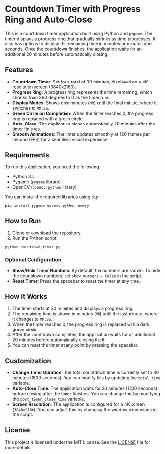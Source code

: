 
# Countdown Timer with Progress Ring and Auto-Close

This is a countdown timer application built using Python and `pygame`. The timer displays a progress ring that gradually shrinks as time progresses. It also has options to display the remaining time in minutes or minutes and seconds. Once the countdown finishes, the application waits for an additional 20 minutes before automatically closing.

## Features

- **Countdown Timer**: Set for a total of 30 minutes, displayed on a 4K resolution screen (3840x2160).
- **Progress Ring**: A progress ring represents the time remaining, which shrinks from 360 degrees to 0 as the timer runs.
- **Display Modes**: Shows only minutes (`MM`) until the final minute, where it switches to `MM:SS`.
- **Green Circle on Completion**: When the timer reaches 0, the progress ring is replaced with a green circle.
- **Auto-Close**: The application closes automatically 20 minutes after the timer finishes.
- **Smooth Animations**: The timer updates smoothly at 120 frames per second (FPS) for a seamless visual experience.

## Requirements

To run this application, you need the following:
- Python 3.x
- Pygame (`pygame` library)
- OpenCV (`opencv-python` library)
  
You can install the required libraries using `pip`:

```bash
pip install pygame opencv-python numpy
```

## How to Run

1. Clone or download the repository.
2. Run the Python script:

```bash
python countdown_timer.py
```

### Optional Configuration

- **Show/Hide Timer Numbers**: By default, the numbers are shown. To hide the countdown numbers, set `show_numbers = False` in the script.
- **Reset Timer**: Press the spacebar to reset the timer at any time.

## How It Works

1. The timer starts at 30 minutes and displays a progress ring.
2. The remaining time is shown in minutes (`MM`) until the last minute, where it changes to `MM:SS`.
3. When the timer reaches 0, the progress ring is replaced with a dark green circle.
4. After the countdown completes, the application waits for an additional 20 minutes before automatically closing itself.
5. You can reset the timer at any point by pressing the spacebar.

## Customization

- **Change Timer Duration**: The total countdown time is currently set to 30 minutes (1800 seconds). You can modify this by updating the `total_time` variable.
- **Auto-Close Time**: The application waits for 20 minutes (1200 seconds) before closing after the timer finishes. You can change this by modifying the `post_timer_close_time` variable.
- **Screen Resolution**: The application is configured for a 4K screen (`3840x2160`). You can adjust this by changing the window dimensions in the script.

## License

This project is licensed under the MIT License. See the [LICENSE](LICENSE) file for more details.
